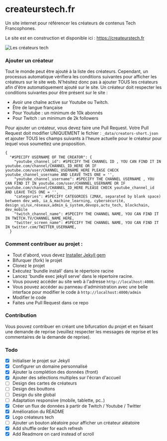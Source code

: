 # createurstech.fr
Un site internet pour référencer les créateurs de contenus Tech Francophones.

Le site est en construction et disponible ici : https://createurstech.fr 

![Les créateurs tech](https://github.com/anisayari/createurstech.fr/blob/main/banner.png?raw=true)

### Ajouter un créateur
Tout le monde peut être ajouté à la liste des créateurs. Cependant, un processus automatique vérifiera les conditions suivantes pour afficher les créateurs sur le site web. N'hésitez donc pas à ajouter TOUS les créateurs afin d'être automatiquement ajouté sur le site.
Un créateur doit respecter les conditions suivantes pour être présent sur le site :
 - Avoir une chaîne active sur Youtube ou Twitch.
 - Être de langue française
 - Pour Youtube : un minimum de 10k abonnés
 - Pour Twitch : un minimum de 2k followers
 
Pour ajouter un créateur, vous devez faire une Pull Request. Votre Pull Request doit modifier UNIQUEMENT le fichier : `_data/creators-short.json` et ajouter TOUS les champs suivants à l'heure actuelle pour le créateur pour lequel vous soumettez une proposition.

```
{
  "#SPECIFY USERNAME OF THE CREATOR": {
    "youtube_channel_id": #SPECIFY THE CHANNEL ID , YOU CAN FIND IT IN youtube.com/channel/CHANNEL_ID_HERE OR IF youtube.com/user/CHANNEL_USERNAME_HERE PLEASE CHECK youtube_channel_username AND LEAVE THIS ONE = '',
    "youtube_channel_username": #SPECIFY THE CHANNEL USERNAME , YOU CAN FIND IT IN youtube.com/user/CHANNEL_USERNAME OR IF youtube.com/channel/CHANNEL_ID_HERE PLEASE CHECK youtube_channel_id AND LEAVE THIS ONE = '',
    "categories": #SPECIFY CATEGORIES (2MAX, separated by blank space) between dev_web, ia_&_machine_learning, cybersécurité, design_ui/ux,réseaux,admin_&_system,devops,actu_tech, blockchain, dev_mobile
    "twitch_channel_name": #SPECIFY THE CHANNEL NAME, YOU CAN FIND IT IN TWITCH.TV/CHANNEL_NAME_HERE,
    "twitter_screen_name": #SPECIFY THE CHANNEL NAME, YOU CAN FIND IT IN twitter.com/TWITTER_USERNAME,
  }
```

### Comment contribuer au projet :

- Tout d'abord, vous devez [Installer Jekyll gem](https://jekyllrb.com/docs/installation/)
- Bifurquer (fork) le projet
- Clonez le projet
- Exécutez 'bundle install' dans le répertoire racine
- Lancez 'bundle exec jekyll serve' dans le répertoire racine.
- Vous pouvez accéder au site web à l'adresse `http://localhost:4000`.
- Vous pouvez accéder au panneau d'administration avec une belle interface pour modifier le code à `http://localhost:4000/admin`
- Modifier le code
- Faites une Pull Request dans ce repo


### Contribution
Vous pouvez contribuer en créant une bifurcation du projet et en faisant une demande de reprise (veuillez respecter les messages de reprise et les commentaires de la demande de reprise).

### Todo
- [x] Initialiser le projet sur Jekyll
- [x] Configurer un domaine personnalisé
- [x] Ajouter la complétion des données (front)
- [x] Ajouter des sélections multiples sur l'écran d'accueil
- [ ] Design des cartes de créateurs
- [ ] Design des bouttons
- [ ] Design du site global
- [ ] Adaptation responsive (mobile, tablette, pc..)
- [x] Créer un flux de données à partir de Twitch / Youtube / Twitter
- [x] Amélioration du README
- [x] Logo créateurs tech
- [ ] Ajouter un bouton aléatoire pour afficher un créateur aléatoire
- [x] Add shuffle order for each refresh
- [x] Add Readmore on card instead of scroll
